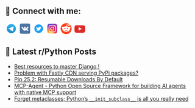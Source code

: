 ## 🔎 Connect with me:
[<img src="https://github.com/bullbesh/bullbesh/blob/main/images/Telegram.png" width="32" height="32" />](https://t.me/bullbesh)
[<img src="https://github.com/bullbesh/bullbesh/blob/main/images/VK.png" width="32" height="32" />](https://vk.com/bullbesh)
[<img src="https://github.com/bullbesh/bullbesh/blob/main/images/Twitter.png" width="32" height="32" />](https://twitter.com/bullbesh1)
[<img src="https://github.com/bullbesh/bullbesh/blob/main/images/Instagram.png" width="32" height="32" />](https://www.instagram.com/bullbesh)
[<img src="https://github.com/bullbesh/bullbesh/blob/main/images/Reddit.png" width="32" height="32" />](https://www.reddit.com/user/bullbesh)
[<img src="https://github.com/bullbesh/bullbesh/blob/main/images/YouTube.png" width="32" height="32" />](https://www.youtube.com/channel/UCtfjRs6uzgq5mfm8S06WTcg)

## 📕 Latest r/Python Posts
<!-- BLOG-POST-LIST:START -->
- [Best resources to master Django !](https://www.reddit.com/r/Python/comments/1mf7edh/best_resources_to_master_django/)
- [Problem with Fastly CDN serving PyPi packages?](https://www.reddit.com/r/Python/comments/1mf6agb/problem_with_fastly_cdn_serving_pypi_packages/)
- [Pip 25.2: Resumable Downloads By Default](https://www.reddit.com/r/Python/comments/1mf0cnh/pip_252_resumable_downloads_by_default/)
- [MCP-Agent - Python Open Source Framework for building AI agents with native MCP support](https://www.reddit.com/r/Python/comments/1mf0cih/mcpagent_python_open_source_framework_for/)
- [Forget metaclasses; Python’s `__init_subclass__` is all you really need](https://www.reddit.com/r/Python/comments/1mevs3i/forget_metaclasses_pythons_init_subclass_is_all/)
<!-- BLOG-POST-LIST:END -->
